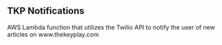 <h2>TKP Notifications</h2>
AWS Lambda function that utilizes the Twilio API to notify the user of new articles on www.thekeyplay.com